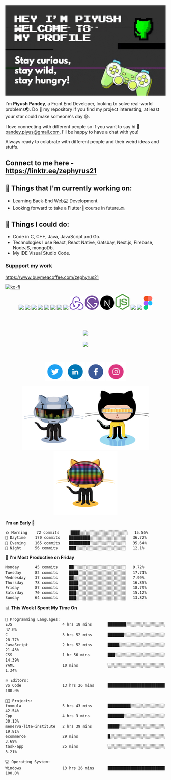 <img src="piyush-final.gif" width="1000px">

I'm **Piyush Pandey**, a Front End Developer, looking to solve real-world problems🌏. Do 🌟 my repository if you find my project interesting, at least your star could make someone's day 😄.

I love connecting with different people so if you want to say hi 💬 pandey.piyus@gmail.com, I'll be happy to have a chat with you!

Always ready to colabrate with different people and their weird ideas and stuffs.

## Connect to me here - https://linktr.ee/zephyrus21

## 💼 Things that I'm currently working on:

-   Learning Back-End Web💻 Development.
-   Looking forward to take a Flutter📲 course in future.🔜

## 🔭 Things I could do:

-   Code in C, C++, Java, JavaScript and Go.
-   Technologies I use React, React Native, Gatsbay, Next.js, Firebase, NodeJS, mongoDb.
-   My IDE Visual Studio Code.

### Suppport my work 
https://www.buymeacoffee.com/zephyrus21

[![ko-fi](https://ko-fi.com/img/githubbutton_sm.svg)](https://ko-fi.com/Y8Y63ONS5)


<p align="center">
  <img src="https://img.icons8.com/color/48/000000/c-programming.png"/>
  <img src="https://img.icons8.com/color/48/000000/c-plus-plus-logo.png"/>
  <img src="https://img.icons8.com/color/48/000000/java-coffee-cup-logo.png"/>
  <img src="https://img.icons8.com/color/48/000000/golang.png"/>
  <img src="https://img.icons8.com/color/48/000000/javascript.png"/>
  <img src="https://img.icons8.com/color/48/000000/typescript.png"/>
  <img src="https://img.icons8.com/color/48/000000/react-native.png"/>
  <img src="https://img.icons8.com/color/48/000000/graphql.png"/>
  <img src="redux-seeklogo.com.svg" width="44px"/>
  <img src="gatsby-seeklogo.com.svg" width="44px"/>
  <img src="next-js-seeklogo.com.svg" width="44px"/>
  <img src="nodejs-seeklogo.com.svg" width="44px"/>
  <img src="https://img.icons8.com/color/48/000000/mongodb.png"/>
  <img src="https://img.icons8.com/color/48/000000/firebase.png"/>
  <img src="figma-1.svg" width="28px"/>
</p>
<br/>
<br/>
<p align="center">
  <!-- <img src="https://github-readme-stats.vercel.app/api?username=zephyrus21&show_icons=true&theme=radical&title_color=8E2DE2&text_color=fff&icon_color=8E2DE2" alt="piyush-stats" /> -->

<img src="https://github-readme-streak-stats.herokuapp.com/?user=zephyrus21&theme=midnight-purple"/>
<br />
<br/>
<img src="https://github-readme-stats.vercel.app/api/top-langs/?username=zephyrus21&show_icons=true&theme=midnight-purple&title_color=8E2DE2&text_color=fff&icon_color=8E2DE2&layout=compact"/>
<br/>
<!-- <img src="https://activity-graph.herokuapp.com/graph?username=zephyrus21"/> -->
</p>


<p align="center">

<br/>
<p align="center">
<a href="https://twitter.com/zephyrusp21"><img src="https://github.com/aritraroy/social-icons/blob/master/twitter-icon.png?raw=true" width="60"></a>
<a href="https://www.linkedin.com/in/zephyrus21/"><img src="https://github.com/aritraroy/social-icons/blob/master/linkedin-icon.png?raw=true" width="60"></a>
<a href="https://www.facebook.com/zephyrus21/"><img src="https://github.com/aritraroy/social-icons/blob/master/facebook-icon.png?raw=true" width="60"></a>
<a href="https://www.instagram.com/zephyrus.io/"><img src="https://github.com/aritraroy/social-icons/blob/master/instagram-icon.png?raw=true" width="60"></a>
</p>

<p align="center"><img src="gh-1.gif" width="200px"><img src="gh-4.png" width="200px"><img src="gh-2.gif" width="200px">
</p>

<!--START_SECTION:waka-->
**I'm an Early 🐤** 

```text
🌞 Morning    72 commits     ████░░░░░░░░░░░░░░░░░░░░░   15.55% 
🌆 Daytime    170 commits    █████████░░░░░░░░░░░░░░░░   36.72% 
🌃 Evening    165 commits    █████████░░░░░░░░░░░░░░░░   35.64% 
🌙 Night      56 commits     ███░░░░░░░░░░░░░░░░░░░░░░   12.1%

```
📅 **I'm Most Productive on Friday** 

```text
Monday       45 commits     ██░░░░░░░░░░░░░░░░░░░░░░░   9.72% 
Tuesday      82 commits     ████░░░░░░░░░░░░░░░░░░░░░   17.71% 
Wednesday    37 commits     ██░░░░░░░░░░░░░░░░░░░░░░░   7.99% 
Thursday     78 commits     ████░░░░░░░░░░░░░░░░░░░░░   16.85% 
Friday       87 commits     ████░░░░░░░░░░░░░░░░░░░░░   18.79% 
Saturday     70 commits     ███░░░░░░░░░░░░░░░░░░░░░░   15.12% 
Sunday       64 commits     ███░░░░░░░░░░░░░░░░░░░░░░   13.82%

```


📊 **This Week I Spent My Time On** 

```text
💬 Programming Languages: 
EJS                      4 hrs 18 mins       ████████░░░░░░░░░░░░░░░░░   32.0% 
C                        3 hrs 52 mins       ███████░░░░░░░░░░░░░░░░░░   28.77% 
JavaScript               2 hrs 52 mins       █████░░░░░░░░░░░░░░░░░░░░   21.43% 
CSS                      1 hr 56 mins        ███░░░░░░░░░░░░░░░░░░░░░░   14.39% 
YAML                     10 mins             ░░░░░░░░░░░░░░░░░░░░░░░░░   1.34%

🔥 Editors: 
VS Code                  13 hrs 26 mins      █████████████████████████   100.0%

🐱‍💻 Projects: 
foxmula                  5 hrs 43 mins       ██████████░░░░░░░░░░░░░░░   42.54% 
Cpp                      4 hrs 3 mins        ███████░░░░░░░░░░░░░░░░░░   30.13% 
menerva-lite-institute   2 hrs 39 mins       █████░░░░░░░░░░░░░░░░░░░░   19.81% 
ecommerce                29 mins             █░░░░░░░░░░░░░░░░░░░░░░░░   3.69% 
task-app                 25 mins             ░░░░░░░░░░░░░░░░░░░░░░░░░   3.21%

💻 Operating System: 
Windows                  13 hrs 26 mins      █████████████████████████   100.0%

```


<!--END_SECTION:waka-->
